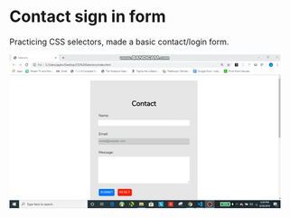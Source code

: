 # Contact sign in form
Practicing CSS selectors, made a basic contact/login form.

![CSS selectors gif](/gif/CSS-selectors.gif)
